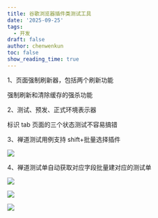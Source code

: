 ```yaml
---
title: 谷歌浏览器插件类测试工具
date: '2025-09-25'
tags:
  - 开发
draft: false
author: chenwenkun
toc: false
show_reading_time: true
---
```

1、页面强制刷新器，包括两个刷新功能

强制刷新和清除缓存的强杀功能

2、测试、预发、正式环境表示器

标识 tab 页面的三个状态测试不容易搞错

3、禅道测试用例支持 shift+批量选择插件

![](https://prod-files-secure.s3.us-west-2.amazonaws.com/c205fb54-92b2-4987-8be3-972b67d27acc/7ca8990d-2ef0-4ad6-8256-c807dbb8b3d5/image.png?X-Amz-Algorithm=AWS4-HMAC-SHA256&X-Amz-Content-Sha256=UNSIGNED-PAYLOAD&X-Amz-Credential=ASIAZI2LB466XC2NO7PW%2F20251019%2Fus-west-2%2Fs3%2Faws4_request&X-Amz-Date=20251019T181408Z&X-Amz-Expires=3600&X-Amz-Security-Token=IQoJb3JpZ2luX2VjEDIaCXVzLXdlc3QtMiJIMEYCIQDJ9poiEK%2Ft9b5OHAG2p8lbYkE7Naw3mFXbkLa8SfWkuwIhAOqAmRdKfHrwkGcQimHwRyIABhUICp2WJl8oVLGFf2%2FMKogECNv%2F%2F%2F%2F%2F%2F%2F%2F%2F%2FwEQABoMNjM3NDIzMTgzODA1IgzY%2FXJlEnnAWZug%2B3kq3AOvwUlf1dRgST3%2FC0xZ3Nl75%2Fmi9QqZqL8W73pYeLuOS4Q5IJ8hWFRpFxlUcCpHQXp6h3U4ImmCCFRJt7AIxLJulgfupczQf58hqiHYTE8yy25ITU4%2FOp8vr2HhYD94NUMPqMLu13DbgSlEHK9dBeRZwOe%2BFesYC%2F%2B1BeoGTvW%2BF32aZmwpJgk32ierOiCJJeK1RYAmNf51EltIxGUFgpEyjph5AZXm%2BPw66hGqHhm37b5JsWwzr0%2Fe5oKN7QYWR2YMtzkXp29o4QNb2AG6hUZEdD3%2BA481AVL4sOp7wugIG6TRDOgpjugxZv4PdSxy5fiO08B9xtSIXC6O36ZzluKjLYA4J33qUCnp1HhJ%2B3K3a%2B5XVgKH0SzNBokiYUSFhOq7weTGujDy%2Fb4Kz21dHSRbR9asEU%2B0PYXFvGQbo%2FVj90wwi%2F24ElP%2B2JIhWEY4oWSJjXiMcwpv3pBAWMul78hKGiObDNvi1wJ2cvHB6IDSYRokRPw9iXZwybPOUKFUbVE3clMxFIkvYeyNFgi24nw61XKNKy7IDm38lAvjjyvJo7Q96802ggzjwMyEnSiSvzotCxwLRpaXn15JSj%2BNk4eBg1JrQUaTmXHa2TvzC5BJ1l%2FxhGYmo357iUE3ZzDyzdTHBjqkAeeCvAvZy31P6SA6yl58wyaczBcBaEDh9InHvSLne145Xkonb%2BjsAU%2FcBzYnYSp5gToAC06hes3yxEhyMkwOwSq4zwHA3S%2FH1op%2FsPdJ1nxbAZCn5JBy3BAEZDnuTyFTlMPPksxUAUnMEBsbdI%2FP56iSUT6GHSqnkSnBvdJtPQBiC3NRtjZLEppYKZMxIqOorNOb6FrjnqkDPFXDqmDE62EHJ4nZ&X-Amz-Signature=97516e173357277c7849c9ed29a1dc8b27bebd66e8248bdb6ef9e226e9498b87&X-Amz-SignedHeaders=host&x-amz-checksum-mode=ENABLED&x-id=GetObject)

4、禅道测试单自动获取对应字段批量建对应的测试单

![](https://prod-files-secure.s3.us-west-2.amazonaws.com/c205fb54-92b2-4987-8be3-972b67d27acc/1ea39b01-dd1c-4a56-bb09-4fe87447f5c7/image.png?X-Amz-Algorithm=AWS4-HMAC-SHA256&X-Amz-Content-Sha256=UNSIGNED-PAYLOAD&X-Amz-Credential=ASIAZI2LB466XC2NO7PW%2F20251019%2Fus-west-2%2Fs3%2Faws4_request&X-Amz-Date=20251019T181408Z&X-Amz-Expires=3600&X-Amz-Security-Token=IQoJb3JpZ2luX2VjEDIaCXVzLXdlc3QtMiJIMEYCIQDJ9poiEK%2Ft9b5OHAG2p8lbYkE7Naw3mFXbkLa8SfWkuwIhAOqAmRdKfHrwkGcQimHwRyIABhUICp2WJl8oVLGFf2%2FMKogECNv%2F%2F%2F%2F%2F%2F%2F%2F%2F%2FwEQABoMNjM3NDIzMTgzODA1IgzY%2FXJlEnnAWZug%2B3kq3AOvwUlf1dRgST3%2FC0xZ3Nl75%2Fmi9QqZqL8W73pYeLuOS4Q5IJ8hWFRpFxlUcCpHQXp6h3U4ImmCCFRJt7AIxLJulgfupczQf58hqiHYTE8yy25ITU4%2FOp8vr2HhYD94NUMPqMLu13DbgSlEHK9dBeRZwOe%2BFesYC%2F%2B1BeoGTvW%2BF32aZmwpJgk32ierOiCJJeK1RYAmNf51EltIxGUFgpEyjph5AZXm%2BPw66hGqHhm37b5JsWwzr0%2Fe5oKN7QYWR2YMtzkXp29o4QNb2AG6hUZEdD3%2BA481AVL4sOp7wugIG6TRDOgpjugxZv4PdSxy5fiO08B9xtSIXC6O36ZzluKjLYA4J33qUCnp1HhJ%2B3K3a%2B5XVgKH0SzNBokiYUSFhOq7weTGujDy%2Fb4Kz21dHSRbR9asEU%2B0PYXFvGQbo%2FVj90wwi%2F24ElP%2B2JIhWEY4oWSJjXiMcwpv3pBAWMul78hKGiObDNvi1wJ2cvHB6IDSYRokRPw9iXZwybPOUKFUbVE3clMxFIkvYeyNFgi24nw61XKNKy7IDm38lAvjjyvJo7Q96802ggzjwMyEnSiSvzotCxwLRpaXn15JSj%2BNk4eBg1JrQUaTmXHa2TvzC5BJ1l%2FxhGYmo357iUE3ZzDyzdTHBjqkAeeCvAvZy31P6SA6yl58wyaczBcBaEDh9InHvSLne145Xkonb%2BjsAU%2FcBzYnYSp5gToAC06hes3yxEhyMkwOwSq4zwHA3S%2FH1op%2FsPdJ1nxbAZCn5JBy3BAEZDnuTyFTlMPPksxUAUnMEBsbdI%2FP56iSUT6GHSqnkSnBvdJtPQBiC3NRtjZLEppYKZMxIqOorNOb6FrjnqkDPFXDqmDE62EHJ4nZ&X-Amz-Signature=4bd3aa8b96e2964f9b5fec187403f02f5c1712b99653e1e4a3d402d753b6dd7d&X-Amz-SignedHeaders=host&x-amz-checksum-mode=ENABLED&x-id=GetObject)

![](https://prod-files-secure.s3.us-west-2.amazonaws.com/c205fb54-92b2-4987-8be3-972b67d27acc/fa727f1d-546c-42aa-9508-d8d3d1275bcd/image.png?X-Amz-Algorithm=AWS4-HMAC-SHA256&X-Amz-Content-Sha256=UNSIGNED-PAYLOAD&X-Amz-Credential=ASIAZI2LB466XC2NO7PW%2F20251019%2Fus-west-2%2Fs3%2Faws4_request&X-Amz-Date=20251019T181408Z&X-Amz-Expires=3600&X-Amz-Security-Token=IQoJb3JpZ2luX2VjEDIaCXVzLXdlc3QtMiJIMEYCIQDJ9poiEK%2Ft9b5OHAG2p8lbYkE7Naw3mFXbkLa8SfWkuwIhAOqAmRdKfHrwkGcQimHwRyIABhUICp2WJl8oVLGFf2%2FMKogECNv%2F%2F%2F%2F%2F%2F%2F%2F%2F%2FwEQABoMNjM3NDIzMTgzODA1IgzY%2FXJlEnnAWZug%2B3kq3AOvwUlf1dRgST3%2FC0xZ3Nl75%2Fmi9QqZqL8W73pYeLuOS4Q5IJ8hWFRpFxlUcCpHQXp6h3U4ImmCCFRJt7AIxLJulgfupczQf58hqiHYTE8yy25ITU4%2FOp8vr2HhYD94NUMPqMLu13DbgSlEHK9dBeRZwOe%2BFesYC%2F%2B1BeoGTvW%2BF32aZmwpJgk32ierOiCJJeK1RYAmNf51EltIxGUFgpEyjph5AZXm%2BPw66hGqHhm37b5JsWwzr0%2Fe5oKN7QYWR2YMtzkXp29o4QNb2AG6hUZEdD3%2BA481AVL4sOp7wugIG6TRDOgpjugxZv4PdSxy5fiO08B9xtSIXC6O36ZzluKjLYA4J33qUCnp1HhJ%2B3K3a%2B5XVgKH0SzNBokiYUSFhOq7weTGujDy%2Fb4Kz21dHSRbR9asEU%2B0PYXFvGQbo%2FVj90wwi%2F24ElP%2B2JIhWEY4oWSJjXiMcwpv3pBAWMul78hKGiObDNvi1wJ2cvHB6IDSYRokRPw9iXZwybPOUKFUbVE3clMxFIkvYeyNFgi24nw61XKNKy7IDm38lAvjjyvJo7Q96802ggzjwMyEnSiSvzotCxwLRpaXn15JSj%2BNk4eBg1JrQUaTmXHa2TvzC5BJ1l%2FxhGYmo357iUE3ZzDyzdTHBjqkAeeCvAvZy31P6SA6yl58wyaczBcBaEDh9InHvSLne145Xkonb%2BjsAU%2FcBzYnYSp5gToAC06hes3yxEhyMkwOwSq4zwHA3S%2FH1op%2FsPdJ1nxbAZCn5JBy3BAEZDnuTyFTlMPPksxUAUnMEBsbdI%2FP56iSUT6GHSqnkSnBvdJtPQBiC3NRtjZLEppYKZMxIqOorNOb6FrjnqkDPFXDqmDE62EHJ4nZ&X-Amz-Signature=73755369381bfb336db5ab365040b2ce6f3103bc801a4d3f58a9d6db14ac6f5a&X-Amz-SignedHeaders=host&x-amz-checksum-mode=ENABLED&x-id=GetObject)

![](https://prod-files-secure.s3.us-west-2.amazonaws.com/c205fb54-92b2-4987-8be3-972b67d27acc/2a374ca8-3be3-4978-8ee1-2331f1db0267/image.png?X-Amz-Algorithm=AWS4-HMAC-SHA256&X-Amz-Content-Sha256=UNSIGNED-PAYLOAD&X-Amz-Credential=ASIAZI2LB466XC2NO7PW%2F20251019%2Fus-west-2%2Fs3%2Faws4_request&X-Amz-Date=20251019T181408Z&X-Amz-Expires=3600&X-Amz-Security-Token=IQoJb3JpZ2luX2VjEDIaCXVzLXdlc3QtMiJIMEYCIQDJ9poiEK%2Ft9b5OHAG2p8lbYkE7Naw3mFXbkLa8SfWkuwIhAOqAmRdKfHrwkGcQimHwRyIABhUICp2WJl8oVLGFf2%2FMKogECNv%2F%2F%2F%2F%2F%2F%2F%2F%2F%2FwEQABoMNjM3NDIzMTgzODA1IgzY%2FXJlEnnAWZug%2B3kq3AOvwUlf1dRgST3%2FC0xZ3Nl75%2Fmi9QqZqL8W73pYeLuOS4Q5IJ8hWFRpFxlUcCpHQXp6h3U4ImmCCFRJt7AIxLJulgfupczQf58hqiHYTE8yy25ITU4%2FOp8vr2HhYD94NUMPqMLu13DbgSlEHK9dBeRZwOe%2BFesYC%2F%2B1BeoGTvW%2BF32aZmwpJgk32ierOiCJJeK1RYAmNf51EltIxGUFgpEyjph5AZXm%2BPw66hGqHhm37b5JsWwzr0%2Fe5oKN7QYWR2YMtzkXp29o4QNb2AG6hUZEdD3%2BA481AVL4sOp7wugIG6TRDOgpjugxZv4PdSxy5fiO08B9xtSIXC6O36ZzluKjLYA4J33qUCnp1HhJ%2B3K3a%2B5XVgKH0SzNBokiYUSFhOq7weTGujDy%2Fb4Kz21dHSRbR9asEU%2B0PYXFvGQbo%2FVj90wwi%2F24ElP%2B2JIhWEY4oWSJjXiMcwpv3pBAWMul78hKGiObDNvi1wJ2cvHB6IDSYRokRPw9iXZwybPOUKFUbVE3clMxFIkvYeyNFgi24nw61XKNKy7IDm38lAvjjyvJo7Q96802ggzjwMyEnSiSvzotCxwLRpaXn15JSj%2BNk4eBg1JrQUaTmXHa2TvzC5BJ1l%2FxhGYmo357iUE3ZzDyzdTHBjqkAeeCvAvZy31P6SA6yl58wyaczBcBaEDh9InHvSLne145Xkonb%2BjsAU%2FcBzYnYSp5gToAC06hes3yxEhyMkwOwSq4zwHA3S%2FH1op%2FsPdJ1nxbAZCn5JBy3BAEZDnuTyFTlMPPksxUAUnMEBsbdI%2FP56iSUT6GHSqnkSnBvdJtPQBiC3NRtjZLEppYKZMxIqOorNOb6FrjnqkDPFXDqmDE62EHJ4nZ&X-Amz-Signature=8514190a3060f856ed1e9f73f56d3b449e01ee4633416803645b1d67a511b909&X-Amz-SignedHeaders=host&x-amz-checksum-mode=ENABLED&x-id=GetObject)
